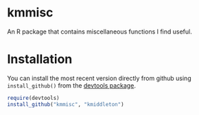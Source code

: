 # kmmisc #

An R package that contains miscellaneous functions I find useful.

# Installation #

You can install the most recent version directly from github using
`install_github()` from the
[devtools package](https://github.com/hadley/devtools).

```R
require(devtools)
install_github("kmmisc", "kmiddleton")
```
